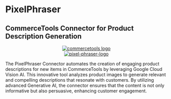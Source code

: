 # PixelPhraser
## CommerceTools Connector for Product Description Generation

<p align="center">
  <a href="https://commercetools.com/">
    <img alt="commercetools logo" src="https://unpkg.com/@commercetools-frontend/assets/logos/commercetools_primary-logo_horizontal_RGB.png">
  </a></br>
  <a href="https://pixelphraser-ct-connector.s3.us-east-1.amazonaws.com/PixelPhraser.jpeg">
    <img alt="pixel-phraser-logo" src="https://pixelphraser-ct-connector.s3.us-east-1.amazonaws.com/PixelPhraser.jpeg">
  </a><br>
</p>

The PixelPhraser Connector automates the creation of engaging product descriptions for new items in CommerceTools by leveraging Google Cloud Vision AI. This innovative tool analyzes product images to generate relevant and compelling descriptions that resonate with customers. By utilizing advanced Generative AI, the connector ensures that the content is not only informative but also persuasive, enhancing customer engagement.